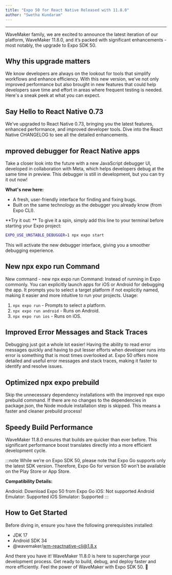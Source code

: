 ```yaml
---
title: "Expo 50 for React Native Released with 11.8.0"
author: "Swetha Kundaram"
---
```

---

WaveMaker family, we are excited to announce the latest iteration of our platform, WaveMaker 11.8.0, and it’s packed with significant enhancements - most notably, the upgrade to Expo SDK 50.

## Why this upgrade matters

We know developers are always on the lookout for tools that simplify workflows and enhance efficiency. With this new version, we’ve not only improved performance but also brought in new features that could help developers save time and effort in areas where frequent testing is needed. Here's a sneak peek at what you can expect.

<!-- truncate -->

## Say Hello to React Native 0.73

We’ve upgraded to React Native 0.73, bringing you the latest features, enhanced performance, and improved developer tools. Dive into the React Native CHANGELOG to see all the detailed enhancements.


## mproved debugger for React Native apps

Take a closer look into the future with a new JavaScript debugger UI, developed in collaboration with Meta, which helps developers debug at the same time in preview. This debugger is still in development, but you can try it out now!

**What's new here:**

- A fresh, user-friendly interface for finding and fixing bugs.
- Built on the same technology as the debugger you already know (from Expo CLI).

**Try it out:
**
To give it a spin, simply add this line to your terminal before starting your Expo project:

```bash
EXPO_USE_UNSTABLE_DEBUGGER=1 npx expo start
```

This will activate the new debugger interface, giving you a smoother debugging experience.

## New npx expo run Command

New command - new npx expo run Command: Instead of running in Expo commonly. You can explicitly launch apps for iOS or Android for debugging the app. It prompts you to select a target platform if not explicitly named, making it easier and more intuitive to run your projects.
Usage:

1. `npx expo run` - Prompts to select a platform.  
2. `npx expo run android` - Runs on Android.  
3. `npx expo run ios` - Runs on iOS.

## Improved Error Messages and Stack Traces

Debugging just got a whole lot easier! Having the ability to read error messages quickly and having to put lesser efforts when developer runs into error is something that is most times overlooked at. Expo 50 offers more detailed and useful error messages and stack traces, making it faster to identify and resolve issues.

## Optimized npx expo prebuild

Skip the unnecessary dependency installations with the improved npx expo prebuild command. If there are no changes to the dependencies in package.json, the Node module installation step is skipped. This means a faster and cleaner prebuild process!

## Speedy Build Performance

WaveMaker 11.8.0 ensures that builds are quicker than ever before. This significant performance boost translates directly into a more efficient development cycle.

:::note
While we’re on Expo SDK 50, please note that Expo Go supports only the latest SDK version. Therefore, Expo Go for version 50 won’t be available on the Play Store or App Store.

**Compatibility Details:**

Android: Download Expo 50 from Expo Go
iOS: Not supported
Android Emulator: Supported
iOS Simulator: Supported
:::

## How to Get Started

Before diving in, ensure you have the following prerequisites installed:

- JDK 17
- Android SDK 34
- @wavemaker/wm-reactnative-cli@1.8.x

And there you have it! WaveMaker 11.8.0 is here to supercharge your development process. Get ready to build, debug, and deploy faster and more efficiently.
Feel the power of WaveMaker with Expo SDK 50. 🚀
